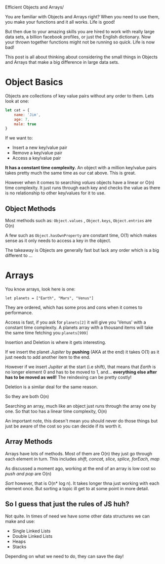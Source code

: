 Efficient Objects and Arrays/


You are familiar with Objects and Arrays right? When you need to use them, you make your functions and it all works. Life is good!


But then due to your amazing skills you are hired to work with really large data sets, a billion facebook profiles, or just the English dictionary. Now your thrown together functions might not be running so quick.  Life is now bad!

This post is all about thinking about considering the small things in Objects and Arrays that make a big difference in large data sets.

# Object Basics

Objects are collections of key value pairs without any order to them. Lets look at one:

```js
let cat = {
    name: 'Jim',
    age: 7,
    male: true
}
```

If we want to:

- Insert a new key/value pair
- Remove a key/value pair
- Access a key/value pair
  
**It has a constant time complexity.** An object with a million key/value pairs takes pretty much the same time as our cat above. This is great.

However when it comes to searching *values* objects have a linear or O(n) time complexity. It just runs through each key and checks the value as there is no relationship to other key/values for it to use.

## Object Methods

Most methods such as: `Object.values` , `Object.keys`, `Object.entries` are O(n)

A few such as `Object.hasOwnProperty` are constant time, O(1) which makes sense as it only needs to access a key in the object.

The takeaway is Objects are generally fast but lack any order which is a big different to ...

# Arrays

You know arrays, look here is one:

`let planets = ["Earth", "Mars", "Venus"]`

They are ordered, which has some pros and cons when it comes to performance.

Access is fast, if you ask for `planets[2]` it will give you 'Venus' with a constant time complexity. A planets array with a thousand items will take the same time fetching you `planets[999]`

Insertion and Deletion is where it gets interesting. 

If we insert the planet *Jupiter* by **pushing** (AKA at the end) it takes O(1) as it just needs to add another item to the end.

However if we insert *Jupiter* at the start (i.e shift), that means that *Earth* is no longer element 0 and has to be moved to 1, and... **everything else after has to be moved as well!** The reindexing can be pretty costly!

Deletion is a similar deal for the same reason.

So they are both O(n)

Searching an array, much like an object just runs through the array one by one. So that too has a linear time complexity, O(n)

An important note, this doesn't mean you should never do those things but just be aware of the cost so you can decide if its worth it.

## Array Methods

Arrays have lots of methods. Most of them are O(n) they just go through each element in turn. This includes *shift, concat, slice, splice, forEach, map* 

As discussed a moment ago, working at the end of an array is low cost so *push and pop* are O(n)

*Sort* however, that is O(n* log n). It takes longer thna just working with each element once. But sorting a topic ill get to at some point in more detail.

## So I guess that just the rules of JS huh? 

Not quite. In times of need we have some other data structures we can make and use:

- Single Linked Lists
- Double Linked Lists
- Heaps
- Stacks

Depending on what we need to do, they can save the day!